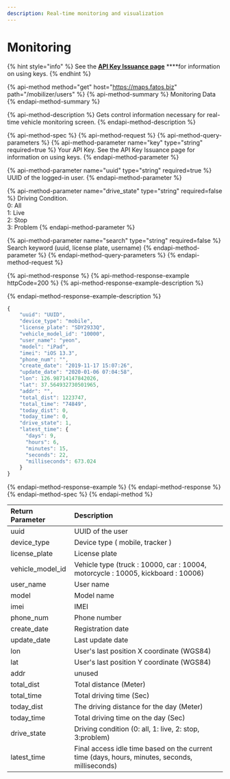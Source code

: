 ```yaml
---
description: Real-time monitoring and visualization
---
```


# Monitoring

{% hint style="info" %}
See the [**API Key Issuance page**](../../get-your-api-key.md) ****for information on using keys.
{% endhint %}

{% api-method method="get" host="https://maps.fatos.biz" path="/mobilizer/users" %}
{% api-method-summary %}
Monitoring Data
{% endapi-method-summary %}

{% api-method-description %}
Gets control information necessary for real-time vehicle monitoring screen.
{% endapi-method-description %}

{% api-method-spec %}
{% api-method-request %}
{% api-method-query-parameters %}
{% api-method-parameter name="key" type="string" required=true %}
Your API Key. See the API Key Issuance page for information on using keys.
{% endapi-method-parameter %}

{% api-method-parameter name="uuid" type="string" required=true %}
UUID of the logged-in user.
{% endapi-method-parameter %}

{% api-method-parameter name="drive\_state" type="string" required=false %}
Driving Condition.  
0: All  
1: Live  
2: Stop  
3: Problem
{% endapi-method-parameter %}

{% api-method-parameter name="search" type="string" required=false %}
Search keyword \(uuid, license plate, username\)
{% endapi-method-parameter %}
{% endapi-method-query-parameters %}
{% endapi-method-request %}

{% api-method-response %}
{% api-method-response-example httpCode=200 %}
{% api-method-response-example-description %}

{% endapi-method-response-example-description %}

```javascript
{
    "uuid": "UUID",
    "device_type": "mobile",
    "license_plate": "SDY2933Q",
    "vehicle_model_id": "10000",
    "user_name": "yeon",
    "model": "iPad",
    "imei": "iOS 13.3",
    "phone_num": "",
    "create_date": "2019-11-17 15:07:26",
    "update_date": "2020-01-06 07:04:58",
    "lon": 126.98714147842026,
    "lat": 37.564932730501965,
    "addr": "",
    "total_dist": 1223747,
    "total_time": "74849",
    "today_dist": 0,
    "today_time": 0,
    "drive_state": 1,
    "latest_time": {
      "days": 9,
      "hours": 6,
      "minutes": 15,
      "seconds": 22,
      "milliseconds": 673.024
    }
}
```
{% endapi-method-response-example %}
{% endapi-method-response %}
{% endapi-method-spec %}
{% endapi-method %}

| Return Parameter | Description |
| :--- | :--- |
| uuid | UUID of the user |
| device\_type | Device type \( mobile, tracker \) |
| license\_plate | License plate |
| vehicle\_model\_id | Vehicle type \(truck : 10000, car : 10004, motorcycle : 10005, kickboard : 10006\) |
| user\_name | User name |
| model | Model name |
| imei | IMEI |
| phone\_num | Phone number |
| create\_date | Registration date |
| update\_date | Last update date |
| lon | User's last position X coordinate \(WGS84\) |
| lat | User's last position Y coordinate \(WGS84\) |
| addr | unused |
| total\_dist | Total distance \(Meter\) |
| total\_time | Total driving time \(Sec\) |
| today\_dist | The driving distance for the day \(Meter\) |
| today\_time | Total driving time on the day \(Sec\) |
| drive\_state | Driving condition \(0: all, 1: live, 2: stop, 3:problem\) |
| latest\_time | Final access idle time based on the current time \(days, hours, minutes, seconds, milliseconds\) |

